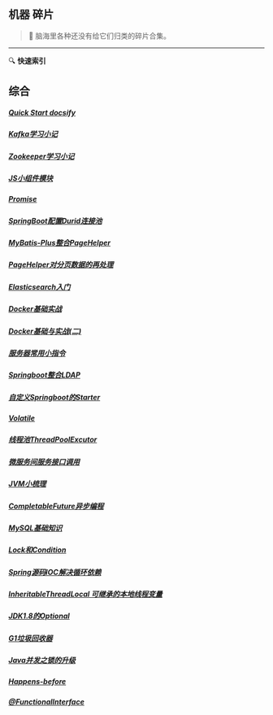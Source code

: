 ## 机器 碎片

> :wrench: 脑海里各种还没有给它们归类的碎片合集。 
-----
:mag: **快速索引**
## 综合

##### [Quick Start docsify](patch/docs/Quick-Start-docsify.md)
##### [Kafka学习小记](patch/docs/Kafka学习小记.md)
##### [Zookeeper学习小记](patch/docs/Zookeeper学习小记.md)
##### [JS小组件模块](/patch/docs/JS小组件模块.md)
##### [Promise](/patch/docs/Promise.md)
##### [SpringBoot配置Durid连接池](/patch/docs/SpringBoot配置Durid连接池.md)
##### [MyBatis-Plus整合PageHelper](/patch/docs/MyBatis-Plus整合PageHelper.md) 
##### [PageHelper对分页数据的再处理](/patch/docs/PageHelper对分页数据的再处理.md)
##### [Elasticsearch入门](/patch/docs/Elasticsearch入门.md)
##### [Docker基础实战](/patch/docs/Docker基础实战.md)
##### [Docker基础与实战(二)](/patch/docs/Docker基础与实战(二).md)
##### [服务器常用小指令](/patch/docs/服务器常用小指令.md)
##### [Springboot整合LDAP](/patch/docs/Springboot整合LDAP.md)
##### [自定义Springboot的Starter](/patch/docs/自定义Springboot的Starter.md)
##### [Volatile](/patch/docs/Volatile.md)
##### [线程池ThreadPoolExcutor](/patch/docs/线程池ThreadPoolExcutor.md)
##### [微服务间服务接口调用](/patch/docs/微服务间服务接口调用.md)
##### [JVM小梳理](/patch/docs/JVM小梳理.md)
##### [CompletableFuture异步编程](/patch/docs/CompletableFuture异步编程.md)
##### [MySQL基础知识](/patch/docs/MySQL基础知识.md)
##### [Lock和Condition](/patch/docs/Lock和Condition.md)
##### [Spring源码IOC解决循环依赖](/patch/docs/Spring源码IOC解决循环依赖.md)
##### [InheritableThreadLocal 可继承的本地线程变量](/patch/docs/InheritableThreadLocal.md)
##### [JDK1.8的Optional](/patch/docs/JDK1.8的Optional.md)
##### [G1垃圾回收器](/patch/docs/G1垃圾回收器.md)
##### [Java并发之锁的升级](/patch/docs/Java并发之锁的升级.md)
##### [Happens-before](/patch/docs/Happens-before.md)
##### [@FunctionalInterface](/patch/docs/@FunctionalInterface.md)
